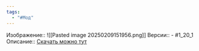 ```yaml
---
tags:
  - "#Мод"
---
```

Изображение:: ![[Pasted image 20250209151956.png]]
Версии:: - #1_20_1
Описание:: [Скачать можно тут](https://www.curseforge.com/minecraft/mc-mods/epic-fight-mod/files/all?page=1&pageSize=20)